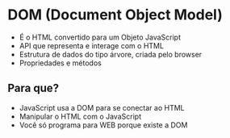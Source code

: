 # DOM (Document Object Model)

* É o HTML convertido para um Objeto JavaScript 
* API que representa e interage com o HTML
* Estrutura de dados do tipo árvore, criada pelo browser
* Propriedades e métodos

## Para que? 

* JavaScript usa a DOM para se conectar ao HTML
* Manipular o HTML com o JavaScript
* Você só programa para WEB porque existe a DOM